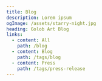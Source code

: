 ```yaml
---
title: Blog
description: Lorem ipsum
ogImage: /assets/starry-night.jpg
heading: Golob Art Blog
links:
  - content: All
    path: /blog
  - content: Blog
    path: /tags/blog
  - content: Press
    path: /tags/press-release
---
```


